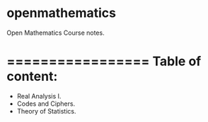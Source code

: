 openmathematics
===============

Open Mathematics Course notes.

=================
Table of content:
=================

 * Real Analysis I.
 * Codes and Ciphers.
 * Theory of Statistics.